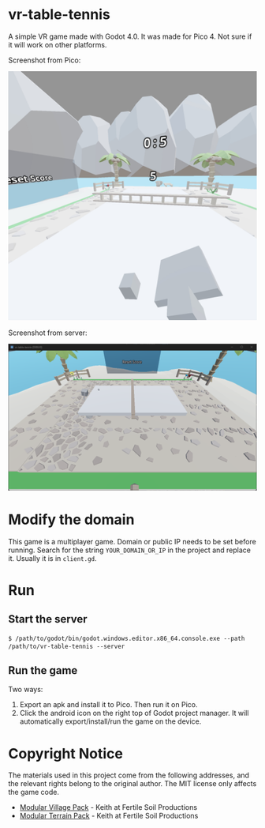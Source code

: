 # vr-table-tennis
A simple VR game made with Godot 4.0. It was made for Pico 4. Not sure if it will work on other platforms.

Screenshot from Pico:

![Screenshot from Pico](./images/screenshot-pico.jpeg)

Screenshot from server:

![Screenshot from server](./images/screenshot-server.png)

# Modify the domain

This game is a multiplayer game. Domain or public IP needs to be set before running. Search for the string `YOUR_DOMAIN_OR_IP` in the project and replace it. Usually it is in `client.gd`.

# Run

## Start the server

```
$ /path/to/godot/bin/godot.windows.editor.x86_64.console.exe --path /path/to/vr-table-tennis --server
```

## Run the game

Two ways:
1. Export an apk and install it to Pico. Then run it on Pico.
2. Click the android icon on the right top of Godot project manager. It will automatically export/install/run the game on the device.


# Copyright Notice

The materials used in this project come from the following addresses, and the relevant rights belong to the original author. The MIT license only affects the game code.

- [Modular Village Pack](https://fertile-soil-productions.itch.io/modular-village-pack) - Keith at Fertile Soil Productions
- [Modular Terrain Pack](https://fertile-soil-productions.itch.io/modular-terrain-pack) - Keith at Fertile Soil Productions
